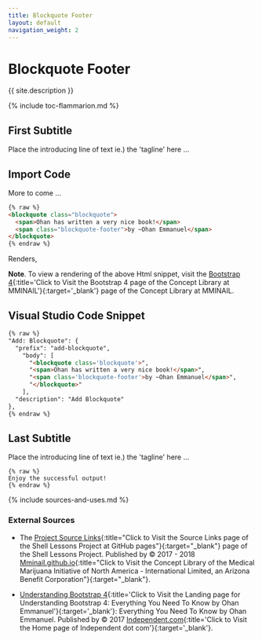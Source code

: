 ```yaml
---
title: Blockquote Footer
layout: default
navigation_weight: 2
---
```

# Blockquote Footer

{{ site.description }}

{% include toc-flammarion.md %}

## First Subtitle

Place the introducing line of text ie.) the 'tagline' here ...

## Import Code

More to come ...

```html
{% raw %}
<blockquote class="blockquote">
  <span>Ohan has written a very nice book!</span>
  <span class="blockquote-footer">by ~Ohan Emmanuel</span>
</blockquote>
{% endraw %}
```

Renders,

**Note**. To view a rendering of the above Html snippet, visit the [Bootstrap 4](https://mminail.github.io/Browser/Bootstrap-4.htm){:title='Click to Visit the Bootstrap 4 page of the Concept Library at MMINAIL'}{:target='_blank'} page of the Concept Library at MMINAIL.

## Visual Studio Code Snippet

```html
{% raw %}
"Add: Blockquote": {
  "prefix": "add-blockquote",
    "body": [
      "<blockquote class='blockquote'>",
      "<span>Ohan has written a very nice book!</span>",
      "<span class='blockquote-footer'>by ~Ohan Emmanuel</span>",
      "</blockquote>"
    ],
  "description": "Add Blockquote"
},
{% endraw %}
```

## Last Subtitle

Place the introducing line of text ie.) the 'tagline' here ...

```liquid
{% raw %}
Enjoy the successful output!
{% endraw %}
```

{% include sources-and-uses.md %}

### External Sources

- The [Project Source Links](https://mminail.github.io/Shell/Source-Shell-Links.htm){:title="Click to Visit the Source Links page of the Shell Lessons Project at GitHub pages"}{:target="_blank"} page of the Shell Lessons Project. Published by © 2017 - 2018 [Mminail.github.io](https://mminail.github.io/){:title="Click to Visit the Concept Library of the Medical Marijuana Initiative of North America - International Limited, an Arizona Benefit Corporation"}{:target="_blank"}.

- [Understanding Bootstrap 4](https://www.independent.com/){:title='Click to Visit the Landing page for Understanding Bootstrap 4: Everything You Need To Know by Ohan Emmanuel'}{:target='_blank'}: Everything You Need To Know by Ohan Emmanuel. Published by © 2017 [Independent.com](https://www.independent.com/){:title='Click to Visit the Home page of Independent dot com'}{:target='_blank'}.
